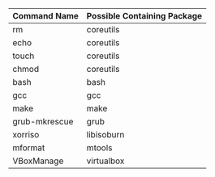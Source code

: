 | Command Name  | Possible Containing Package   |
|---------------|-------------------------------|
| rm            | coreutils                     |
| echo          | coreutils                     |
| touch         | coreutils                     |
| chmod         | coreutils                     |
| bash          | bash                          |
| gcc           | gcc                           |
| make          | make                          |
| grub-mkrescue | grub                          |
| xorriso       | libisoburn                    |
| mformat       | mtools                        |
| VBoxManage    | virtualbox                    |
